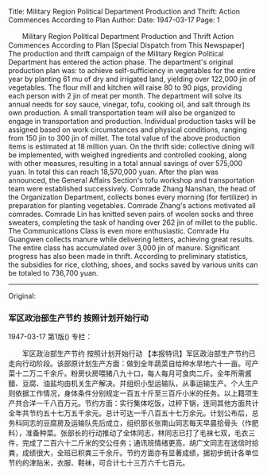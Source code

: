 Title: Military Region Political Department Production and Thrift: Action Commences According to Plan
Author:
Date: 1947-03-17
Page: 1

　　Military Region Political Department Production and Thrift
    Action Commences According to Plan
    [Special Dispatch from This Newspaper] The production and thrift campaign of the Military Region Political Department has entered the action phase. The department's original production plan was: to achieve self-sufficiency in vegetables for the entire year by planting 61 mu of dry and irrigated land, yielding over 122,000 jin of vegetables. The flour mill and kitchen will raise 80 to 90 pigs, providing each person with 2 jin of meat per month. The department will solve its annual needs for soy sauce, vinegar, tofu, cooking oil, and salt through its own production. A small transportation team will also be organized to engage in transportation and production. Individual production tasks will be assigned based on work circumstances and physical conditions, ranging from 150 jin to 300 jin of millet. The total value of the above production items is estimated at 18 million yuan. On the thrift side: collective dining will be implemented, with weighed ingredients and controlled cooking, along with other measures, resulting in a total annual savings of over 575,000 yuan. In total this can reach 18,570,000 yuan. After the plan was announced, the General Affairs Section's tofu workshop and transportation team were established successively. Comrade Zhang Nanshan, the head of the Organization Department, collects bones every morning (for fertilizer) in preparation for planting vegetables. Comrade Zhang's actions motivated all comrades. Comrade Lin has knitted seven pairs of woolen socks and three sweaters, completing the task of handing over 262 jin of millet to the public. The Communications Class is even more enthusiastic. Comrade Hu Guangwen collects manure while delivering letters, achieving great results. The entire class has accumulated over 3,000 jin of manure. Significant progress has also been made in thrift. According to preliminary statistics, the subsidies for rice, clothing, shoes, and socks saved by various units can be totaled to 736,700 yuan.



<hr /> 

Original: 


### 军区政治部生产节约  按照计划开始行动

1947-03-17
第1版()
专栏：

　　军区政治部生产节约
    按照计划开始行动
    【本报特讯】军区政治部生产节约已走向行动阶段。该部原计划生产方面：做到全年蔬菜自给种水旱地六十一亩。可产菜十二万二千余斤。粉房伙房喂猪八九十口，每人每月可食肉二斤。全年所需酱醋、豆腐、油盐均由机关生产解决。并组织小型运输队，从事运输生产。个人生产则依据工作情况，身体条件分别规定一百五十斤至三百斤小米的任务。以上籍项生产共合洋一千八百万元。节约方面：实行集体吃饭，过秤下锅，连同其他方面共计全年共节约五十七万五千余元。总计可达一千八百五十七万余元。计划公布后，总务科同志的豆腐房及运输队先后成立，组织部长张南山同志每天早晨拾骨头（作肥料），准备种菜。张部长的行动推动了全体同志，林同志已打了毛袜七双，毛衣三件，完成了二百六十二斤米的交公任务；通讯班情绪更高，胡广文同志在送信时拾粪，成绩很大，全班已积粪三千余斤。节约方面亦有显著成绩，据初步统计各单位节约的津贴米，衣服、鞋袜，可合计七十三万六千七百元。
